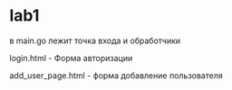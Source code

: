 # lab1

в main.go лежит точка входа и обработчики

login.html - Форма авторизации

add_user_page.html - форма добавление пользователя
